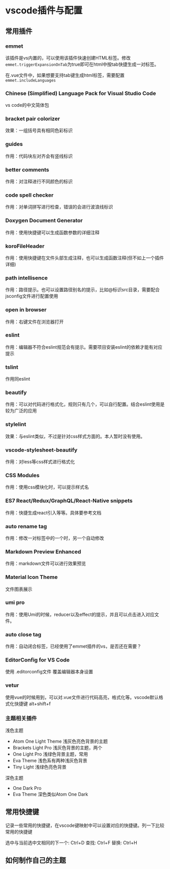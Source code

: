 # vscode插件与配置

## 常用插件

### emmet

该插件是vs内置的，可以使用该插件快速创建HTML标签。修改`emmet.triggerExpansionOnTab`为true即可在html中按tab快捷生成一对标签。

在.vue文件中，如果想要支持tab键生成html标签，需要配置`emmet.includeLanguages`

### Chinese (Simplified) Language Pack for Visual Studio Code

vs code的中文简体包

### bracket pair colorizer

效果：一组括号具有相同色彩标识

### guides

作用：代码块左对齐会有竖线标识

### better comments

作用：对注释进行不同颜色的标识

### code spell checker

作用：对单词拼写进行检查，错误的会进行波浪线标识

### Doxygen Document Generator

作用：使用快捷键可以生成函数参数的详细注释

### koroFileHeader

作用：使用快捷键在文件头部生成注释，也可以生成函数注释(但不如上一个插件详细)

### path intellisence

作用：路径提示。也可以设置路径别名的提示，比如@标识src目录，需要配合jsconfig文件进行配置使用

### open in browser

作用：右键文件在浏览器打开

### eslint

作用：编辑器不符合eslint规范会有提示。需要项目安装eslint的依赖才能有对应提示

### tslint

作用同eslint

### beautify

作用：可以对代码进行格式化，规则只有几个，可以自行配置。结合eslint使用是较为广泛的应用

### stylelint

效果：与eslint类似，不过是针对css样式方面的。本人暂时没有使用。

### vscode-stylesheet-beautify

作用：对less等css样式进行格式化

### CSS Modules

作用：使用css模块化时，可以提示样式名

### ES7 React/Redux/GraphQL/React-Native snippets

作用：快捷生成react引入等等。具体要参考文档

### auto rename tag

作用：修改一对标签中的一个时，另一个自动修改

### Markdown Preview Enhanced

作用：markdown文件可以进行效果预览

### Material Icon Theme

文件图表展示

### umi pro

作用：使用Umi的时候，reducer以及effect的提示，并且可以点击进入对应文件。

### auto close tag

作用：自动闭合标签，已经使用了emmet插件的vs，是否还在需要？

### EditorConfig for VS Code

使用 .editorconfig文件 覆盖编辑器本身设置

### vetur

使用vue的时候用到，可以对.vue文件进行代码高亮，格式化等。vscode默认格式化快捷键 alt+shift+f

### 主题相关插件

浅色主题

- Atom One Light Theme 浅灰色亮色背景的主题
- Brackets Light Pro 浅灰色背景的主题，两个
- One Light Pro 浅绿色背景主题，常用
- Eva Theme 浅色系有两种浅灰色背景
- Tiny Light 浅绿色亮色背景

深色主题

- One Dark Pro
- Eva Theme 深色类似Atom One Dark 

## 常用快捷键

记录一些常用的快捷键，在vscode键映射中可以设置对应的快捷键。列一下比较常用的快捷键

选中与当前选中文相同的下一个: Ctrl+D
查找: Ctrl+F
替换: Ctrl+H


## 如何制作自己的主题


